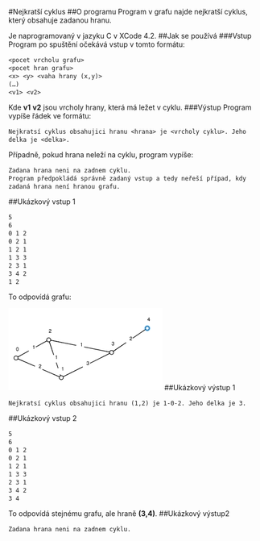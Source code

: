 #Nejkratší cyklus
##O programu
Program v grafu najde nejkratší cyklus, který obsahuje zadanou hranu.

Je naprogramovaný v jazyku C v XCode 4.2.
##Jak se používá
###Vstup
Program po spuštění očekává vstup v tomto formátu:
```
<pocet vrcholu grafu>
<pocet hran grafu>
<x> <y> <vaha hrany (x,y)>
(…)
<v1> <v2>
```
Kde **v1** **v2** jsou vrcholy hrany, která má ležet v cyklu.
###Výstup
Program vypíše řádek ve formátu:
```
Nejkratsí cyklus obsahujici hranu <hrana> je <vrcholy cyklu>. Jeho delka je <delka>.
```
Případně, pokud hrana neleží na cyklu, program vypíše:
```
Zadana hrana neni na zadnem cyklu.
Program předpokládá správně zadaný vstup a tedy neřeší případ, kdy zadaná hrana není hranou grafu.
```
##Ukázkový vstup 1
```
5
6
0 1 2
0 2 1
1 2 1
1 3 3
2 3 1
3 4 2
1 2
```
To odpovídá grafu:

![in1](in1.png)
##Ukázkový výstup 1
```
Nejkratsí cyklus obsahujici hranu (1,2) je 1-0-2. Jeho delka je 3.
```
##Ukázkový vstup 2
```
5
6
0 1 2
0 2 1
1 2 1
1 3 3
2 3 1
3 4 2
3 4
```
To odpovídá stejnému grafu, ale hraně **(3,4)**.
##Ukázkový výstup2
```
Zadana hrana neni na zadnem cyklu.
```
